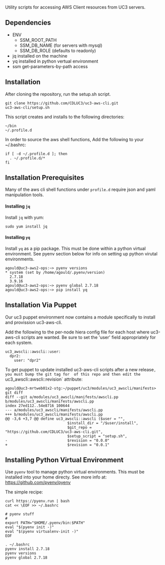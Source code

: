 Utility scripts for accessing AWS Client resources from UC3 servers.

## Dependencies

- ENV
  - SSM_ROOT_PATH
  - SSM_DB_NAME (for servers with mysql)
  - SSM_DB_ROLE (defaults to readonly)
- jq installed on the machine
- yq installed in python vertual environment
- ssm get-parameters-by-path access


## Installation

After cloning the repository, run the setup.sh script. 

    git clone https://github.com/CDLUC3/uc3-aws-cli.git
    uc3-aws-cli/setup.sh

This script creates and installs to the following directories:

    ~/bin
    ~/.profile.d

In order to source the aws shell functions,  Add the following to your ~/.bashrc:

    if [ -d ~/.profile.d ]; then
      . ~/.profile.d/*
    fi

## Installation Prerequisites

Many of the aws cli shell functions under `profile.d` require json and yaml
manipulation tools.

#### Installing `jq`

Install `jq` with yum:
```
sudo yum install jq
```

#### Installing `yq`

Install `yq` as a pip package.  This must be done within a python virtual environment.
See pyenv section below for info on setting up python virutal environments.
```
agould@uc3-aws2-ops:~> pyenv versions
* system (set by /home/agould/.pyenv/version)
  2.7.18
  3.9.16
agould@uc3-aws2-ops:~> pyenv global 2.7.18
agould@uc3-aws2-ops:~> pip install yq
```



## Installation Via Puppet

Our uc3 puppet environment now contains a module specifically to install and
provission uc3-aws-cli.

Add the following to the per-node hiera config file for each host where
uc3-aws-cli scripts are wanted.  Be sure to set the 'user' field appropriately
for each system.

    uc3_awscli::awscli::user:
      dpr2:
        user: "dpr2"


To get puppet to update installed uc3-aws-cli scripts after a new release`, you must bump the git tag for 
of this repo and then edit the `uc3_awscli::awscli::revision` attribute:

    agould@uc3-mrtweb01x2-stg:~/puppet/uc3/modules/uc3_awscli/manifests> git diff
    diff --git a/modules/uc3_awscli/manifests/awscli.pp b/modules/uc3_awscli/manifests/awscli.pp
    index 27ed112..54e8716 100644
    --- a/modules/uc3_awscli/manifests/awscli.pp
    +++ b/modules/uc3_awscli/manifests/awscli.pp
    @@ -3,6 +3,7 @@ define uc3_awscli::awscli ($user = "",
                                $install_dir = "/$user/install",
                                $git_repo = "https://github.com/CDLUC3/uc3-aws-cli.git",
                                $setup_script = "setup.sh",
    -                           $revision = "0.0.0"
    +                           $revision = "0.0.1"


## Installing Python Virtual Environment

Use `pyenv` tool to manage python virtual environments.  This must be installed into
your home directy.  See more info at: https://github.com/pyenv/pyenv

The simple recipe:
```
curl https://pyenv.run | bash
cat << \EOF >> ~/.bashrc

# pyenv stuff
#
export PATH="$HOME/.pyenv/bin:$PATH"
eval "$(pyenv init -)"
eval "$(pyenv virtualenv-init -)"
EOF

. ~/.bashrc
pyenv install 2.7.18
pyenv versions
pyenv global 2.7.18
```
